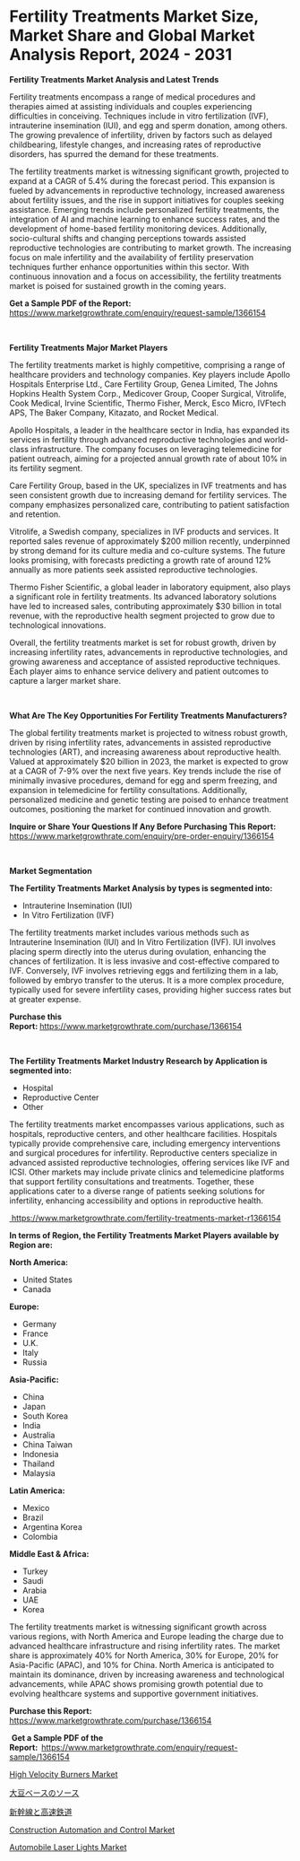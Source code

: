 <p><h1>Fertility Treatments Market Size, Market Share and Global Market Analysis Report, 2024 - 2031</h1></p><p><strong>Fertility Treatments Market Analysis and Latest Trends</strong></p>
<p><p>Fertility treatments encompass a range of medical procedures and therapies aimed at assisting individuals and couples experiencing difficulties in conceiving. Techniques include in vitro fertilization (IVF), intrauterine insemination (IUI), and egg and sperm donation, among others. The growing prevalence of infertility, driven by factors such as delayed childbearing, lifestyle changes, and increasing rates of reproductive disorders, has spurred the demand for these treatments.</p><p>The fertility treatments market is witnessing significant growth, projected to expand at a CAGR of 5.4% during the forecast period. This expansion is fueled by advancements in reproductive technology, increased awareness about fertility issues, and the rise in support initiatives for couples seeking assistance. Emerging trends include personalized fertility treatments, the integration of AI and machine learning to enhance success rates, and the development of home-based fertility monitoring devices. Additionally, socio-cultural shifts and changing perceptions towards assisted reproductive technologies are contributing to market growth. The increasing focus on male infertility and the availability of fertility preservation techniques further enhance opportunities within this sector. With continuous innovation and a focus on accessibility, the fertility treatments market is poised for sustained growth in the coming years.</p></p>
<p><strong>Get a Sample PDF of the Report:&nbsp;</strong> <a href="https://www.marketgrowthrate.com/enquiry/request-sample/1366154">https://www.marketgrowthrate.com/enquiry/request-sample/1366154</a></p>
<p>&nbsp;</p>
<p><strong>Fertility Treatments Major Market Players</strong></p>
<p><p>The fertility treatments market is highly competitive, comprising a range of healthcare providers and technology companies. Key players include Apollo Hospitals Enterprise Ltd., Care Fertility Group, Genea Limited, The Johns Hopkins Health System Corp., Medicover Group, Cooper Surgical, Vitrolife, Cook Medical, Irvine Scientific, Thermo Fisher, Merck, Esco Micro, IVFtech APS, The Baker Company, Kitazato, and Rocket Medical.</p><p>Apollo Hospitals, a leader in the healthcare sector in India, has expanded its services in fertility through advanced reproductive technologies and world-class infrastructure. The company focuses on leveraging telemedicine for patient outreach, aiming for a projected annual growth rate of about 10% in its fertility segment.</p><p>Care Fertility Group, based in the UK, specializes in IVF treatments and has seen consistent growth due to increasing demand for fertility services. The company emphasizes personalized care, contributing to patient satisfaction and retention.</p><p>Vitrolife, a Swedish company, specializes in IVF products and services. It reported sales revenue of approximately $200 million recently, underpinned by strong demand for its culture media and co-culture systems. The future looks promising, with forecasts predicting a growth rate of around 12% annually as more patients seek assisted reproductive technologies.</p><p>Thermo Fisher Scientific, a global leader in laboratory equipment, also plays a significant role in fertility treatments. Its advanced laboratory solutions have led to increased sales, contributing approximately $30 billion in total revenue, with the reproductive health segment projected to grow due to technological innovations.</p><p>Overall, the fertility treatments market is set for robust growth, driven by increasing infertility rates, advancements in reproductive technologies, and growing awareness and acceptance of assisted reproductive techniques. Each player aims to enhance service delivery and patient outcomes to capture a larger market share.</p></p>
<p>&nbsp;</p>
<p><strong>What Are The Key Opportunities For Fertility Treatments Manufacturers?</strong></p>
<p><p>The global fertility treatments market is projected to witness robust growth, driven by rising infertility rates, advancements in assisted reproductive technologies (ART), and increasing awareness about reproductive health. Valued at approximately $20 billion in 2023, the market is expected to grow at a CAGR of 7-9% over the next five years. Key trends include the rise of minimally invasive procedures, demand for egg and sperm freezing, and expansion in telemedicine for fertility consultations. Additionally, personalized medicine and genetic testing are poised to enhance treatment outcomes, positioning the market for continued innovation and growth.</p></p>
<p><strong>Inquire or Share Your Questions If Any Before Purchasing This Report:</strong> <a href="https://www.marketgrowthrate.com/enquiry/pre-order-enquiry/1366154">https://www.marketgrowthrate.com/enquiry/pre-order-enquiry/1366154</a></p>
<p>&nbsp;</p>
<p><strong>Market Segmentation</strong></p>
<p><strong>The Fertility Treatments Market Analysis by types is segmented into:</strong></p>
<p><ul><li>Intrauterine Insemination (IUI)</li><li>In Vitro Fertilization (IVF)</li></ul></p>
<p><p>The fertility treatments market includes various methods such as Intrauterine Insemination (IUI) and In Vitro Fertilization (IVF). IUI involves placing sperm directly into the uterus during ovulation, enhancing the chances of fertilization. It is less invasive and cost-effective compared to IVF. Conversely, IVF involves retrieving eggs and fertilizing them in a lab, followed by embryo transfer to the uterus. It is a more complex procedure, typically used for severe infertility cases, providing higher success rates but at greater expense.</p></p>
<p><strong>Purchase this Report:&nbsp;</strong><a href="https://www.marketgrowthrate.com/purchase/1366154">https://www.marketgrowthrate.com/purchase/1366154</a></p>
<p>&nbsp;</p>
<p><strong>The Fertility Treatments Market Industry Research by Application is segmented into:</strong></p>
<p><ul><li>Hospital</li><li>Reproductive Center</li><li>Other</li></ul></p>
<p><p>The fertility treatments market encompasses various applications, such as hospitals, reproductive centers, and other healthcare facilities. Hospitals typically provide comprehensive care, including emergency interventions and surgical procedures for infertility. Reproductive centers specialize in advanced assisted reproductive technologies, offering services like IVF and ICSI. Other markets may include private clinics and telemedicine platforms that support fertility consultations and treatments. Together, these applications cater to a diverse range of patients seeking solutions for infertility, enhancing accessibility and options in reproductive health.</p></p>
<p><a href="https://www.marketgrowthrate.com/fertility-treatments-market-r1366154">&nbsp;https://www.marketgrowthrate.com/fertility-treatments-market-r1366154</a></p>
<p><strong>In terms of Region, the Fertility Treatments Market Players available by Region are:</strong></p>
<p>
    <p> <strong> North America: </strong>
        <ul>
            <li>United States</li>
            <li>Canada</li>
        </ul>
        </p> 
    <p> <strong> Europe: </strong>
        <ul>
            <li>Germany</li>
            <li>France</li>
            <li>U.K.</li>
            <li>Italy</li>
            <li>Russia</li>
        </ul>
        </p> 
    <p> <strong> Asia-Pacific: </strong>
        <ul>
            <li>China</li>
            <li>Japan</li>
            <li>South Korea</li>
            <li>India</li>
            <li>Australia</li>
            <li>China Taiwan</li>
            <li>Indonesia</li>
            <li>Thailand</li>
            <li>Malaysia</li>
        </ul>
        </p> 
    <p> <strong> Latin America: </strong>
        <ul>
            <li>Mexico</li>
            <li>Brazil</li>
            <li>Argentina Korea</li>
            <li>Colombia</li>
        </ul>
        </p> 
    <p> <strong> Middle East & Africa: </strong>
        <ul>
            <li>Turkey</li>
            <li>Saudi</li>
            <li>Arabia</li>
            <li>UAE</li>
            <li>Korea</li>
        </ul>
    </p>
    </p>
<p><p>The fertility treatments market is witnessing significant growth across various regions, with North America and Europe leading the charge due to advanced healthcare infrastructure and rising infertility rates. The market share is approximately 40% for North America, 30% for Europe, 20% for Asia-Pacific (APAC), and 10% for China. North America is anticipated to maintain its dominance, driven by increasing awareness and technological advancements, while APAC shows promising growth potential due to evolving healthcare systems and supportive government initiatives.</p></p>
<p><strong>Purchase this Report: </strong><a href="https://www.marketgrowthrate.com/purchase/1366154">https://www.marketgrowthrate.com/purchase/1366154</a></p>
<p>&nbsp;<strong>Get a Sample PDF of the Report:&nbsp;&nbsp;</strong><a href="https://www.marketgrowthrate.com/enquiry/request-sample/1366154">https://www.marketgrowthrate.com/enquiry/request-sample/1366154</a></p>
<p><strong></strong></p>
<p><p><a href="https://www.linkedin.com/pulse/high-velocity-burners-market-evolution-global-trends-regional-cxjmc">High Velocity Burners Market</a></p><p><a href="https://medium.com/@emmittkutch2023/%E4%BB%A5%E4%B8%8B%E3%81%AE%E6%96%87%E3%82%92%E6%97%A5%E6%9C%AC%E8%AA%9E%E3%81%AB%E7%BF%BB%E8%A8%B3%E3%81%97%E3%81%BE%E3%81%99-df74cbbf4acb?postPublishedType=repub">大豆ベースのソース</a></p><p><a href="https://medium.com/@emmittkutch2023/%E6%96%B0%E5%B9%B9%E7%B7%9A%E3%81%8A%E3%82%88%E3%81%B3%E9%AB%98%E9%80%9F%E9%89%84%E9%81%93%E5%B8%82%E5%A0%B4%E3%81%AF-%E5%B9%B4%E5%B9%B3%E5%9D%87%E6%88%90%E9%95%B7%E7%8E%87-cagr-%E3%81%8C7-6-%E3%81%A7%E6%88%90%E9%95%B7%E3%81%97%E3%81%A6%E3%81%84%E3%81%BE%E3%81%99-%E3%81%93%E3%81%AE%E5%A0%B1%E5%91%8A%E6%9B%B8%E3%81%AF-%E5%B8%82%E5%A0%B4%E3%82%BB%E3%82%B0%E3%83%A1%E3%83%B3%E3%83%86%E3%83%BC%E3%82%B7%E3%83%A7%E3%83%B3-%E6%88%90%E9%95%B7-2024%E5%B9%B4%E3%81%8B%E3%82%892031%E5%B9%B4%E3%81%AE%E4%BA%88%E6%B8%AC%E3%81%AB%E9%96%A2%E3%81%99%E3%82%8B%E5%88%86%E6%9E%90%E3%82%92%E5%90%AB%E3%82%93%E3%81%A7%E3%81%84%E3%81%BE%E3%81%99-f9ba94b2e047?postPublishedType=repub">新幹線と高速鉄道</a></p><p><a href="https://github.com/SamiaHussain82/Market-Research-Report-List-1/blob/main/construction-automation-and-control-market.md">Construction Automation and Control Market</a></p><p><a href="https://medium.com/@othaleffler61/global-automobile-laser-lights-market-opportunities-and-forecast-for-period-from-2024-to-2031-db828bcb3f58">Automobile Laser Lights Market</a></p></p>